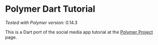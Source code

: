 Polymer Dart Tutorial
======
*Tested with Polymer version:* 0.14.3

This is a Dart port of the social media app tutorial at the [Polymer Project](http://polymer-project.org) page.
